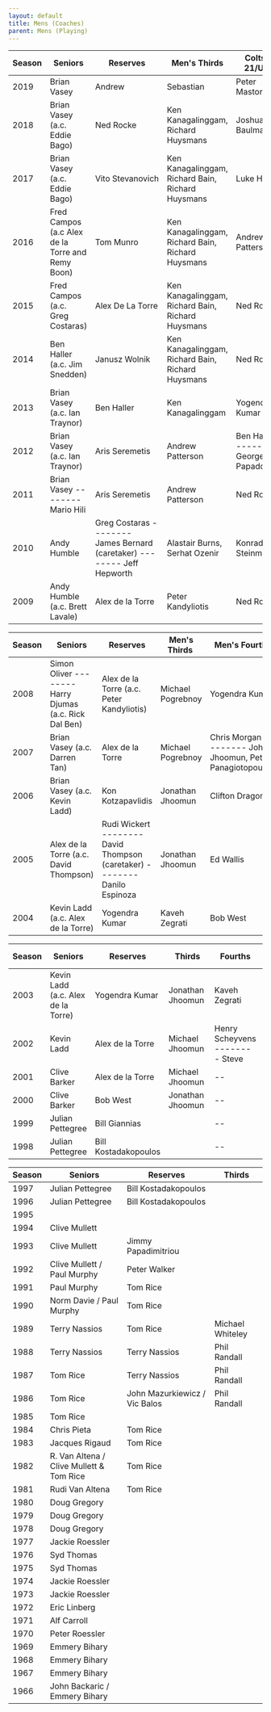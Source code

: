 ```yaml
---
layout: default
title: Mens (Coaches)
parent: Mens (Playing)
---
```


| Season | Seniors                                      | Reserves                                                          | Men's Thirds                                      | Colts (U-21/U-23)                        | Stallions                          |
|------|----------------------------------------------------|-------------------------------------------------------------------------|---------------------------------------------------|-------------------------------------------|------------------------------------------|
| 2019 | Brian Vasey                                        | Andrew                                                               | Sebastian               | Peter Mastorakis                            | Michael Pogrebnoy                        |
| 2018 | Brian Vasey (a.c. Eddie Bago)                      | Ned Rocke                                                               | Ken Kanagalinggam, Richard Huysmans               | Joshua Baulman                            | Michael Pogrebnoy                        |
| 2017 | Brian Vasey (a.c. Eddie Bago)                      | Vito Stevanovich                                                        | Ken Kanagalinggam, Richard Bain, Richard Huysmans | Luke Hall                                 | Michael Pogrebnoy                        |
| 2016 | Fred Campos (a.c Alex de la Torre and Remy Boon)   | Tom Munro                                                               | Ken Kanagalinggam, Richard Bain, Richard Huysmans | Andrew Patterson                          | Michael Pogrebnoy                        |
| 2015 | Fred Campos (a.c. Greg Costaras)                   | Alex De La Torre                                                        | Ken Kanagalinggam, Richard Bain, Richard Huysmans | Ned Rocke                                 | Michael Pogrebnoy                        |
| 2014 | Ben Haller (a.c. Jim Snedden)                      | Janusz Wolnik                                                           | Ken Kanagalinggam, Richard Bain, Richard Huysmans | Ned Rocke                                 | Michael Pogrebnoy                        |
| 2013 | Brian Vasey (a.c. Ian Traynor)                     | Ben Haller                                                              | Ken Kanagalinggam                                 | Yogendra Kumar                          | Jonathan Jhoomun, Michael Pogrebnoy     |
| 2012 | Brian Vasey (a.c. Ian Traynor)                     | Aris Seremetis                                                          | Andrew Patterson                                  | Ben Haller -------- George Papadopoulos | Jonathan Jhoomun, Michael Pogrebnoy     |
| 2011 | Brian Vasey -------- Mario Hili                   | Aris Seremetis                                                          | Andrew Patterson                                  | Ned Rocke                                 | Jonathan Jhoomun, Peter Panagiotopoulos |
| 2010 | Andy Humble                                        | Greg Costaras -------- James Bernard (caretaker) -------- Jeff Hepworth | Alastair Burns, Serhat Ozenir                       | Konrad Steinmuller                        | Michael Jhoomun, Paul Salmon            |
| 2009 | Andy Humble (a.c. Brett Lavale)                  | Alex de la Torre                                                        | Peter Kandyliotis                                 | Ned Rocke                                 | Konrad Steinmuller                       |


| Season  | Seniors                                            | Reserves                                                              | Men's Thirds      |  Men's Fourths                                             |  Fifths                      |
|-------|----------------------------------------------------------|-----------------------------------------------------------------------------|-------------------|------------------------------------------------------------|------------------------------------|
| 2008  | Simon Oliver -------- Harry Djumas (a.c. Rick Dal Ben)   | Alex de la Torre (a.c. Peter Kandyliotis)                                 | Michael Pogrebnoy | Yogendra Kumar                                             | Chris Morgan (a.c. Darren Tan)     |
| 2007  | Brian Vasey (a.c. Darren Tan)                          | Alex de la Torre                                                            | Michael Pogrebnoy | Chris Morgan -------- John Jhoomun, Peter Panagiotopoulos | Steve Corney -------- Chris Morgan |
| 2006  | Brian Vasey (a.c. Kevin Ladd)                            | Kon Kotzapavlidis                                                           | Jonathan Jhoomun  | Clifton Dragon                                             | Simon Serebryanikov                |
| 2005  | Alex de la Torre (a.c. David Thompson)                 | Rudi Wickert -------- David Thompson (caretaker) -------- Danilo Espinoza | Jonathan Jhoomun  | Ed Wallis                                                  | James Bernard                      |
| 2004  | Kevin Ladd (a.c. Alex de la Torre)                     | Yogendra Kumar                                                              | Kaveh Zegrati     | Bob West                                                   | --                                 |


| Season | Seniors                            | Reserves             | Thirds           | Fourths                        | U-21      | Halls             |
|--------|------------------------------------|----------------------|------------------|--------------------------------|-----------|-------------------|
| 2003   | Kevin Ladd (a.c. Alex de la Torre) | Yogendra Kumar       | Jonathan Jhoomun | Kaveh Zegrati                  | Bob West  | --                |
| 2002   | Kevin Ladd                         | Alex de la Torre     | Michael Jhoomun  | Henry Scheyvens -------- Steve | Bob West  | Ken Kanagalinggam |
| 2001   | Clive Barker                       | Alex de la Torre     | Michael Jhoomun  | --                             | Bob West  | Steve Holl        |
| 2000   | Clive Barker                       | Bob West             | Jonathan Jhoomun | --                             | --        | Steve Holl        |
| 1999   | Julian Pettegree                   | Bill Giannias        |                  | --                             | --        | Steve Holl        |
| 1998   | Julian Pettegree                   | Bill Kostadakopoulos |                  | --                             | --        | Steve Holl        |



| Season | Seniors                                   | Reserves                      | Thirds            |
|--------|-------------------------------------------|-------------------------------|-------------------|
| 1997   | Julian Pettegree                          | Bill Kostadakopoulos          |                   |
| 1996   | Julian Pettegree                          | Bill Kostadakopoulos          |                   |
| 1995   |                                           |                               |                   |
| 1994   | Clive Mullett                             |                               |                   |
| 1993   | Clive Mullett                             | Jimmy Papadimitriou           |                   |
| 1992   | Clive Mullett / Paul Murphy               | Peter Walker                  |                   |
| 1991   | Paul Murphy                               | Tom Rice                      |                   |
| 1990   | Norm Davie / Paul Murphy                  | Tom Rice                      |                   |
| 1989   | Terry Nassios                             | Tom Rice                      | Michael Whiteley  |
| 1988   | Terry Nassios                             | Terry Nassios                 | Phil Randall      |
| 1987   | Tom Rice                                  | Terry Nassios                 | Phil Randall      |
| 1986   | Tom Rice                                  | John Mazurkiewicz / Vic Balos | Phil Randall      |
| 1985   | Tom Rice                                  |                               |                   |
| 1984   | Chris Pieta                               | Tom Rice                      |                   |
| 1983   | Jacques Rigaud                            | Tom Rice                      |                   |
| 1982   | R. Van Altena / Clive Mullett & Tom Rice  | Tom Rice                      |                   |
| 1981   | Rudi Van Altena                           | Tom Rice                      |                   |
| 1980   | Doug Gregory                              |                               |                   |
| 1979   | Doug Gregory                              |                               |                   |
| 1978   | Doug Gregory                              |                               |                   |
| 1977   | Jackie Roessler                           |                               |                   |
| 1976   | Syd Thomas                                |                               |                   |
| 1975   | Syd Thomas                                |                               |                   |
| 1974   | Jackie Roessler                           |                               |                   |
| 1973   | Jackie Roessler                           |                               |                   |
| 1972   | Eric Linberg                              |                               |                   |
| 1971   | Alf Carroll                               |                               |                   |
| 1970   | Peter Roessler                            |                               |                   |
| 1969   | Emmery Bihary                             |                               |                   |
| 1968   | Emmery Bihary                             |                               |                   |
| 1967   | Emmery Bihary                             |                               |                   |
| 1966   | John Backaric / Emmery Bihary             |                               |                   |
